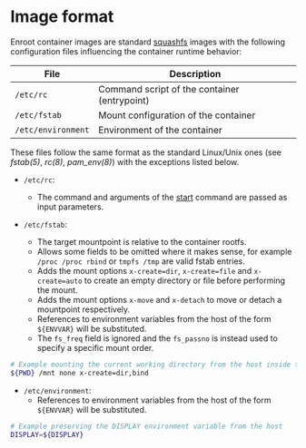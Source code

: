 # Image format

Enroot container images are standard [squashfs](https://www.kernel.org/doc/Documentation/filesystems/squashfs.txt) images with the following configuration files influencing the container runtime behavior:

| File | Description |
| ------ | ------ |
| `/etc/rc` | Command script of the container (entrypoint) |
| `/etc/fstab` | Mount configuration of the container |
| `/etc/environment` | Environment of the container |

These files follow the same format as the standard Linux/Unix ones (see _fstab(5)_, _rc(8)_, _pam_env(8)_) with the exceptions listed below.

* `/etc/rc`:
  - The command and arguments of the [start](cmd/start.md) command are passed as input parameters.


* `/etc/fstab`:
  - The target mountpoint is relative to the container rootfs.
  - Allows some fields to be omitted where it makes sense, for example `/proc /proc rbind` or `tmpfs /tmp` are valid fstab entries.
  - Adds the mount options `x-create=dir`, `x-create=file` and `x-create=auto` to create an empty directory or file before performing the mount.
  - Adds the mount options `x-move` and `x-detach` to move or detach a mountpoint respectively.
  - References to environment variables from the host of the form `${ENVVAR}` will be substituted.
  - The `fs_freq` field is ignored and the `fs_passno` is instead used to specify a specific mount order.

```sh
# Example mounting the current working directory from the host inside the container
${PWD} /mnt none x-create=dir,bind
```

* `/etc/environment`:
  - References to environment variables from the host of the form `${ENVVAR}` will be substituted.

 ```sh
 # Example preserving the DISPLAY environment variable from the host
 DISPLAY=${DISPLAY}
 ```

